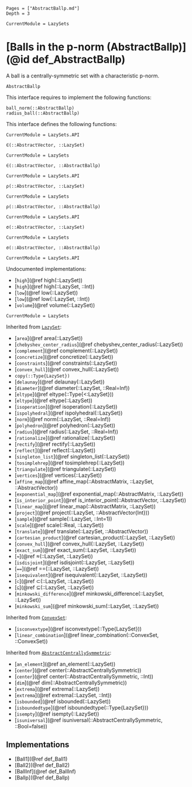 ```@contents
Pages = ["AbstractBallp.md"]
Depth = 3
```

```@meta
CurrentModule = LazySets
```

# [Balls in the p-norm (AbstractBallp)](@id def_AbstractBallp)

A ball is a centrally-symmetric set with a characteristic p-norm.

```@docs
AbstractBallp
```

This interface requires to implement the following functions:

```@docs
ball_norm(::AbstractBallp)
radius_ball(::AbstractBallp)
```

This interface defines the following functions:

```@meta
CurrentModule = LazySets.API
```
```@docs; canonical=false
∈(::AbstractVector, ::LazySet)
```
```@meta
CurrentModule = LazySets
```
```@docs
∈(::AbstractVector, ::AbstractBallp)
```
```@meta
CurrentModule = LazySets.API
```
```@docs; canonical=false
ρ(::AbstractVector, ::LazySet)
```
```@meta
CurrentModule = LazySets
```
```@docs
ρ(::AbstractVector, ::AbstractBallp)
```
```@meta
CurrentModule = LazySets.API
```
```@docs; canonical=false
σ(::AbstractVector, ::LazySet)
```
```@meta
CurrentModule = LazySets
```
```@docs
σ(::AbstractVector, ::AbstractBallp)
```

```@meta
CurrentModule = LazySets.API
```

Undocumented implementations:

* [`high`](@ref high(::LazySet))
* [`high`](@ref high(::LazySet, ::Int))
* [`low`](@ref low(::LazySet))
* [`low`](@ref low(::LazySet, ::Int))
* [`volume`](@ref volume(::LazySet))

```@meta
CurrentModule = LazySets
```

Inherited from [`LazySet`](@ref):
* [`area`](@ref area(::LazySet))
* [`chebyshev_center_radius`](@ref chebyshev_center_radius(::LazySet))
* [`complement`](@ref complement(::LazySet))
* [`concretize`](@ref concretize(::LazySet))
* [`constraints`](@ref constraints(::LazySet))
* [`convex_hull`](@ref convex_hull(::LazySet))
* `copy(::Type{LazySet})`
* [`delaunay`](@ref delaunay(::LazySet))
* [`diameter`](@ref diameter(::LazySet, ::Real=Inf))
* [`eltype`](@ref eltype(::Type{<:LazySet}))
* [`eltype`](@ref eltype(::LazySet))
* [`isoperation`](@ref isoperation(::LazySet))
* [`ispolyhedral`](@ref ispolyhedral(::LazySet))
* [`norm`](@ref norm(::LazySet, ::Real=Inf))
* [`polyhedron`](@ref polyhedron(::LazySet))
* [`radius`](@ref radius(::LazySet, ::Real=Inf))
* [`rationalize`](@ref rationalize(::LazySet))
* [`rectify`](@ref rectify(::LazySet))
* [`reflect`](@ref reflect(::LazySet))
* [`singleton_list`](@ref singleton_list(::LazySet))
* [`tosimplehrep`](@ref tosimplehrep(::LazySet))
* [`triangulate`](@ref triangulate(::LazySet))
* [`vertices`](@ref vertices(::LazySet))
* [`affine_map`](@ref affine_map(::AbstractMatrix, ::LazySet, ::AbstractVector))
* [`exponential_map`](@ref exponential_map(::AbstractMatrix, ::LazySet))
* [`is_interior_point`](@ref is_interior_point(::AbstractVector, ::LazySet))
* [`linear_map`](@ref linear_map(::AbstractMatrix, ::LazySet))
* [`project`](@ref project(::LazySet, ::AbstractVector{Int}))
* [`sample`](@ref sample(::LazySet, ::Int=1))
* [`scale`](@ref scale(::Real, ::LazySet))
* [`translate`](@ref translate(::LazySet, ::AbstractVector))
* [`cartesian_product`](@ref cartesian_product(::LazySet, ::LazySet))
* [`convex_hull`](@ref convex_hull(::LazySet, ::LazySet))
* [`exact_sum`](@ref exact_sum(::LazySet, ::LazySet))
* [`≈`](@ref ≈(::LazySet, ::LazySet))
* [`isdisjoint`](@ref isdisjoint(::LazySet, ::LazySet))
* [`==`](@ref ==(::LazySet, ::LazySet))
* [`isequivalent`](@ref isequivalent(::LazySet, ::LazySet))
* [`⊂`](@ref ⊂(::LazySet, ::LazySet))
* [`⊆`](@ref ⊆(::LazySet, ::LazySet))
* [`minkowski_difference`](@ref minkowski_difference(::LazySet, ::LazySet))
* [`minkowski_sum`](@ref minkowski_sum(::LazySet, ::LazySet))

Inherited from [`ConvexSet`](@ref):
* [`isconvextype`](@ref isconvextype(::Type{LazySet}))
* [`linear_combination`](@ref linear_combination(::ConvexSet, ::ConvexSet))

Inherited from [`AbstractCentrallySymmetric`](@ref):
* [`an_element`](@ref an_element(::LazySet))
* [`center`](@ref center(::AbstractCentrallySymmetric))
* [`center`](@ref center(::AbstractCentrallySymmetric, ::Int))
* [`dim`](@ref dim(::AbstractCentrallySymmetric))
* [`extrema`](@ref extrema(::LazySet))
* [`extrema`](@ref extrema(::LazySet, ::Int))
* [`isbounded`](@ref isbounded(::LazySet))
* [`isboundedtype`](@ref isboundedtype(::Type{LazySet}))
* [`isempty`](@ref isempty(::LazySet))
* [`isuniversal`](@ref isuniversal(::AbstractCentrallySymmetric, ::Bool=false))

## Implementations

* [Ball1](@ref def_Ball1)
* [Ball2](@ref def_Ball2)
* [BallInf](@ref def_BallInf)
* [Ballp](@ref def_Ballp)
